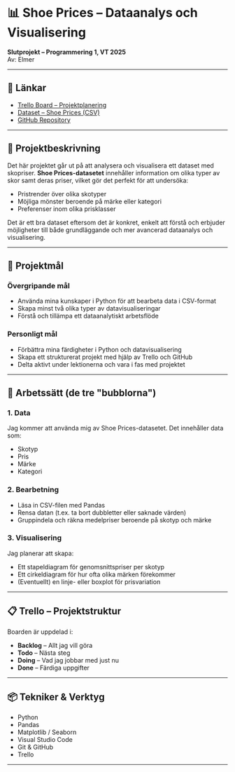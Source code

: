 # 📊 Shoe Prices – Dataanalys och Visualisering  
**Slutprojekt – Programmering 1, VT 2025**  
Av: Elmer

---

## 🔗 Länkar  
- [Trello Board – Projektplanering](https://trello.com/b/jINeN9jO)  
- [Dataset – Shoe Prices (CSV)](https://www.kaggle.com/datasets/rkiattisak/shoe-prices-dataset)  
- [GitHub Repository](https://github.com/SkibidiElmer/dopdopslutprojekt)

---

## 🧠 Projektbeskrivning

Det här projektet går ut på att analysera och visualisera ett dataset med skopriser. **Shoe Prices-datasetet** innehåller information om olika typer av skor samt deras priser, vilket gör det perfekt för att undersöka:

- Pristrender över olika skotyper  
- Möjliga mönster beroende på märke eller kategori  
- Preferenser inom olika prisklasser  

Det är ett bra dataset eftersom det är konkret, enkelt att förstå och erbjuder möjligheter till både grundläggande och mer avancerad dataanalys och visualisering.

---

## 🎯 Projektmål  

### Övergripande mål  
- Använda mina kunskaper i Python för att bearbeta data i CSV-format  
- Skapa minst två olika typer av datavisualiseringar  
- Förstå och tillämpa ett dataanalytiskt arbetsflöde  

### Personligt mål  
- Förbättra mina färdigheter i Python och datavisualisering  
- Skapa ett strukturerat projekt med hjälp av Trello och GitHub  
- Delta aktivt under lektionerna och vara i fas med projektet  

---

## 🔧 Arbetssätt (de tre "bubblorna")

### 1. **Data**  
Jag kommer att använda mig av Shoe Prices-datasetet. Det innehåller data som:  
- Skotyp  
- Pris  
- Märke  
- Kategori  

### 2. **Bearbetning**  
- Läsa in CSV-filen med Pandas  
- Rensa datan (t.ex. ta bort dubbletter eller saknade värden)  
- Gruppindela och räkna medelpriser beroende på skotyp och märke  

### 3. **Visualisering**  
Jag planerar att skapa:  
- Ett stapeldiagram för genomsnittspriser per skotyp  
- Ett cirkeldiagram för hur ofta olika märken förekommer  
- (Eventuellt) en linje- eller boxplot för prisvariation  

---

## 📋 Trello – Projektstruktur  

Boarden är uppdelad i:  
- **Backlog** – Allt jag vill göra  
- **Todo** – Nästa steg  
- **Doing** – Vad jag jobbar med just nu  
- **Done** – Färdiga uppgifter    

---

## 📦 Tekniker & Verktyg  
- Python  
- Pandas  
- Matplotlib / Seaborn  
- Visual Studio Code  
- Git & GitHub  
- Trello  

---

